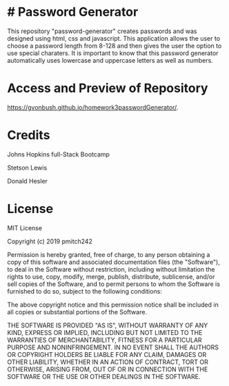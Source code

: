# # Password Generator
This repository "password-generator" creates passwords and was designed using html, css and javascript. This application allows the user to choose a password length from 8-128 and then gives the user the option to use special charaters. It is important to know that this password generator automatically uses lowercase and uppercase letters as well as numbers.

# Access and Preview of Repository

https://gvonbush.github.io/homework3passwordGenerator/.


# Credits
Johns Hopkins full-Stack Bootcamp

Stetson Lewis

Donald Hesler

# License
MIT License

Copyright (c) 2019 pmitch242

Permission is hereby granted, free of charge, to any person obtaining a copy of this software and associated documentation files (the "Software"), to deal in the Software without restriction, including without limitation the rights to use, copy, modify, merge, publish, distribute, sublicense, and/or sell copies of the Software, and to permit persons to whom the Software is furnished to do so, subject to the following conditions:

The above copyright notice and this permission notice shall be included in all copies or substantial portions of the Software.

THE SOFTWARE IS PROVIDED "AS IS", WITHOUT WARRANTY OF ANY KIND, EXPRESS OR IMPLIED, INCLUDING BUT NOT LIMITED TO THE WARRANTIES OF MERCHANTABILITY, FITNESS FOR A PARTICULAR PURPOSE AND NONINFRINGEMENT. IN NO EVENT SHALL THE AUTHORS OR COPYRIGHT HOLDERS BE LIABLE FOR ANY CLAIM, DAMAGES OR OTHER LIABILITY, WHETHER IN AN ACTION OF CONTRACT, TORT OR OTHERWISE, ARISING FROM, OUT OF OR IN CONNECTION WITH THE SOFTWARE OR THE USE OR OTHER DEALINGS IN THE SOFTWARE.